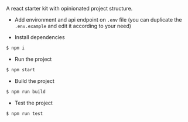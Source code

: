 A react starter kit with opinionated project structure.

- Add environment and api endpoint on `.env` file (you can duplicate the `.env.example` and edit it according to your need)

- Install dependencies

```bash
$ npm i
```

- Run the project

```bash
$ npm start
```

- Build the project

```bash
$ npm run build
```

- Test the project

```bash
$ npm run test
```
